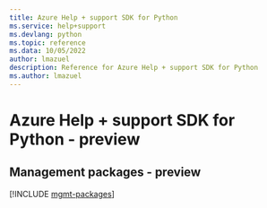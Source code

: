 ```yaml
---
title: Azure Help + support SDK for Python
ms.service: help+support
ms.devlang: python
ms.topic: reference
ms.data: 10/05/2022
author: lmazuel
description: Reference for Azure Help + support SDK for Python
ms.author: lmazuel
---
```

# Azure Help + support SDK for Python - preview

## Management packages - preview
[!INCLUDE [mgmt-packages](help-+-support-mgmt-index.md)]